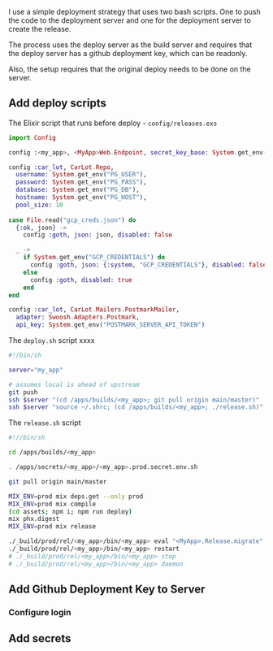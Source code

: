 I use a simple deployment strategy that uses two bash scripts. One to push the code to the deployment server and one for the deployment server to create the release.

The process uses the deploy server as the build server and requires that the deploy server has a github deployment key, which can be readonly.

Also, the setup requires that the original deploy needs to be done on the server.


## Add deploy scripts

The Elixir script that runs before deploy - `config/releases.exs`
```elixir
import Config

config :<my_app>, <MyApp>Web.Endpoint, secret_key_base: System.get_env("SECRET")

config :car_lot, CarLot.Repo,
  username: System.get_env("PG_USER"),
  password: System.get_env("PG_PASS"),
  database: System.get_env("PG_DB"),
  hostname: System.get_env("PG_HOST"),
  pool_size: 10
 
case File.read("gcp_creds.json") do
  {:ok, json} ->
    config :goth, json: json, disabled: false

  _ ->
    if System.get_env("GCP_CREDENTIALS") do
      config :goth, json: {:system, "GCP_CREDENTIALS"}, disabled: false
    else
      config :goth, disabled: true
    end
end

config :car_lot, CarLot.Mailers.PostmarkMailer,
  adapter: Swoosh.Adapters.Postmark,
  api_key: System.get_env("POSTMARK_SERVER_API_TOKEN")
```

The `deploy.sh` script xxxx
```bash
#!/bin/sh

server="my_app"

# assumes local is ahead of upstream 
git push
ssh $server "(cd /apps/builds/<my_app>; git pull origin main/master)"
ssh $server "source ~/.shrc; (cd /apps/builds/<my_app>; ./release.sh)"
```

The `release.sh` script
```bash
#!//bin/sh

cd /apps/builds/<my_app>

. /apps/secrets/<my_app>/<my_app>.prod.secret.env.sh

git pull origin main/master

MIX_ENV=prod mix deps.get --only prod
MIX_ENV=prod mix compile
(cd assets; npm i; npm run deploy)
mix phx.digest
MIX_ENV=prod mix release

./_build/prod/rel/<my_app>/bin/<my_app> eval "<MyApp>.Release.migrate"
./_build/prod/rel/<my_app>/bin/<my_app> restart
# ./_build/prod/rel/<my_app>/bin/<my_app> stop
# ./_build/prod/rel/<my_app>/bin/<my_app> daemon

```


## Add Github Deployment Key to Server
### Configure login
## Add secrets

